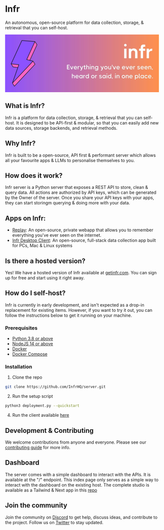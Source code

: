 # Infr

An autonomous, open-source platform for data collection, storage, & retrieval that you can self-host.

![Infr](assets/images/infr.jpg)

## What is Infr?

Infr is a platform for data collection, storage, & retrieval that you can self-host. It is designed to be API-first & modular, so that you can easily add new data sources, storage backends, and retrieval methods.

## Why Infr?

Infr is built to be a open-source, API first & performant server which allows all your favourite apps & LLMs to personalise themselves to you.

## How does it work?

Infr server is a Python server that exposes a REST API to store, clean & query data. All actions are authorized by API keys, which can be generated by the Owner of the server. Once you share your API keys with your apps, they can start storingm querying & doing more with your data.

## Apps on Infr:

-   [Replay](https://meetreplay.com): An open-source, private webapp that allows you to remember everything you've ever seen on the internet.
-   [Infr Desktop Client](https://github.com/InfrHQ/desktop-client): An open-source, full-stack data collection app built for PCs, Mac & Linux systems

## Is there a hosted version?

Yes! We have a hosted version of Infr available at [getinfr.com](https://getinfr.com/register). You can sign up for free and start using it right away.

## How do I self-host?

Infr is currently in early development, and isn't expected as a drop-in replacement for existing items. However, if you want to try it out, you can follow the instructions below to get it running on your machine.

### Prerequisites

-   [Python 3.8 or above](https://www.python.org/downloads/)
-   [NodeJS 14 or above](https://nodejs.org/en/download/)
-   [Docker](https://docs.docker.com/get-docker/)
-   [Docker Compose](https://docs.docker.com/compose/install/)

### Installation

1. Clone the repo

```bash
git clone https://github.com/InfrHQ/server.git
```

2. Run the setup script

```bash
python3 deployment.py --quickstart
```

4. Run the client available [here](https://github.com/InfrHQ/desktop-client)

## Development & Contributing

We welcome contributions from anyone and everyone. Please see our [contributing guide](CONTRIBUTING.md) for more info.

## Dashboard

The server comes with a simple dashboard to interact with the APIs. It is available at the "/" endpoint.
This index page only serves as a simple way to interact with the dashboard on the existing host.
The complete studio is available as a Tailwind & Next app in this [repo](https://github.com/InfrHQ/studio)

## Join the community

Join the community on [Discord](https://discord.gg/ZAejZCzaPe) to get help, discuss ideas, and contribute to the project.
Follow us on [Twitter](https://twitter.com/InfrHQ) to stay updated.
